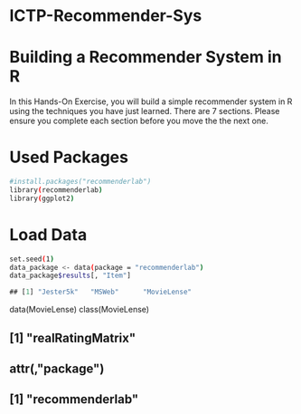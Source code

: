 # ICTP-Recommender-Sys
# Building a Recommender System in R

In this Hands-On Exercise, you will build a simple recommender system in R using the techniques you have just learned. There are 7 sections. Please ensure you complete each section before you move the the next one.

# Used Packages

```sh
#install.packages("recommenderlab")
library(recommenderlab)
library(ggplot2)
```

# Load Data

```sh
set.seed(1)
data_package <- data(package = "recommenderlab")
data_package$results[, "Item"]
```````
 
 ```javascript
 ## [1] "Jester5k"   "MSWeb"      "MovieLense"
 ```

data(MovieLense)
class(MovieLense)
## [1] "realRatingMatrix"
## attr(,"package")
## [1] "recommenderlab"
